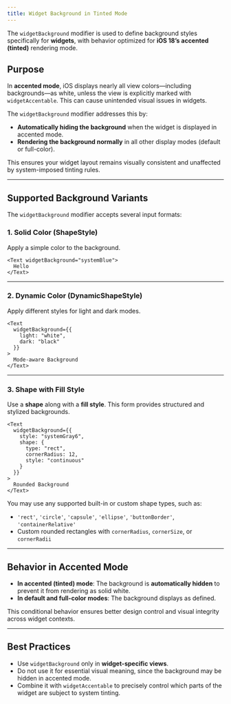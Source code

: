 ```yaml
---
title: Widget Background in Tinted Mode
---
```

The `widgetBackground` modifier is used to define background styles specifically for **widgets**, with behavior optimized for **iOS 18’s accented (tinted)** rendering mode.

## Purpose

In **accented mode**, iOS displays nearly all view colors—including backgrounds—as white, unless the view is explicitly marked with `widgetAccentable`. This can cause unintended visual issues in widgets.

The `widgetBackground` modifier addresses this by:

* **Automatically hiding the background** when the widget is displayed in accented mode.
* **Rendering the background normally** in all other display modes (default or full-color).

This ensures your widget layout remains visually consistent and unaffected by system-imposed tinting rules.

---

## Supported Background Variants

The `widgetBackground` modifier accepts several input formats:

### 1. **Solid Color (ShapeStyle)**

Apply a simple color to the background.

```tsx
<Text widgetBackground="systemBlue">
  Hello
</Text>
```

---

### 2. **Dynamic Color (DynamicShapeStyle)**

Apply different styles for light and dark modes.

```tsx
<Text
  widgetBackground={{
    light: "white",
    dark: "black"
  }}
>
  Mode-aware Background
</Text>
```

---

### 3. **Shape with Fill Style**

Use a **shape** along with a **fill style**. This form provides structured and stylized backgrounds.

```tsx
<Text
  widgetBackground={{
    style: "systemGray6",
    shape: {
      type: "rect",
      cornerRadius: 12,
      style: "continuous"
    }
  }}
>
  Rounded Background
</Text>
```

You may use any supported built-in or custom shape types, such as:

* `'rect'`, `'circle'`, `'capsule'`, `'ellipse'`, `'buttonBorder'`, `'containerRelative'`
* Custom rounded rectangles with `cornerRadius`, `cornerSize`, or `cornerRadii`

---

## Behavior in Accented Mode

* **In accented (tinted) mode**: The background is **automatically hidden** to prevent it from rendering as solid white.
* **In default and full-color modes**: The background displays as defined.

This conditional behavior ensures better design control and visual integrity across widget contexts.

---

## Best Practices

* Use `widgetBackground` only in **widget-specific views**.
* Do not use it for essential visual meaning, since the background may be hidden in accented mode.
* Combine it with `widgetAccentable` to precisely control which parts of the widget are subject to system tinting.
